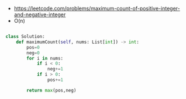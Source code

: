 - https://leetcode.com/problems/maximum-count-of-positive-integer-and-negative-integer
- O(n)

```python

class Solution:
    def maximumCount(self, nums: List[int]) -> int:
        pos=0
        neg=0
        for i in nums:
            if i < 0:
                neg+=1
            if i > 0:
                pos+=1

        return max(pos,neg)

```